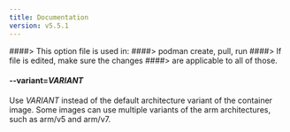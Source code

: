 ```yaml
---
title: Documentation
version: v5.5.1
---
```


####> This option file is used in:
####>   podman create, pull, run
####> If file is edited, make sure the changes
####> are applicable to all of those.
#### **--variant**=*VARIANT*

Use _VARIANT_ instead of the default architecture variant of the container image. Some images can use multiple variants of the arm architectures, such as arm/v5 and arm/v7.
